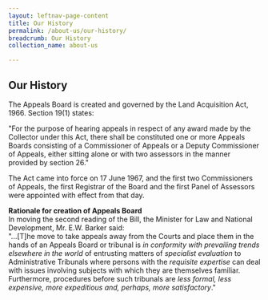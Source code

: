 ```yaml
---
layout: leftnav-page-content
title: Our History
permalink: /about-us/our-history/
breadcrumb: Our History
collection_name: about-us

---
```


Our History
---
The Appeals Board is created and governed by the Land Acquisition Act, 1966. Section 19(1) states:


"For the purpose of hearing appeals in respect of any award made by the Collector under this Act, there shall be constituted one or more Appeals Boards consisting of a Commissioner of Appeals or a Deputy Commissioner of Appeals, either sitting alone or with two assessors in the manner provided by section 26."


The Act came into force on 17 June 1967, and the first two Commissioners of Appeals, the first Registrar of the Board and the first Panel of Assessors were appointed with effect from that day.

**Rationale for creation of Appeals Board**<br>
In moving the second reading of the Bill, the Minister for Law and National Development, Mr. E.W. Barker said:<br>
"...[T]he move to take appeals away from the Courts and place them in the hands of an Appeals Board or tribunal is *in conformity with prevailing trends elsewhere in the world* of entrusting matters of *specialist evaluation* to Administrative Tribunals where persons with the *requisite expertise* can deal with issues involving subjects with which they are themselves familiar. Furthermore, procedures before such tribunals are *less formal, less expensive, more expeditious and, perhaps, more satisfactory*."
